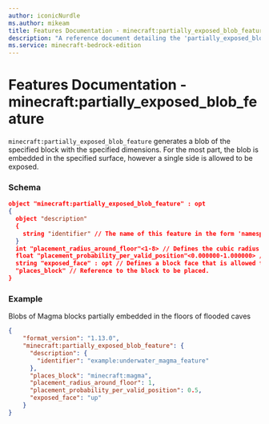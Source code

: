 ```yaml
---
author: iconicNurdle
ms.author: mikeam
title: Features Documentation - minecraft:partially_exposed_blob_feature
description: "A reference document detailing the 'partially_exposed_blob_feature' feature"
ms.service: minecraft-bedrock-edition
---
```


# Features Documentation - minecraft:partially_exposed_blob_feature

`minecraft:partially_exposed_blob_feature` generates a blob of the specified block with the specified dimensions. For the most part, the blob is embedded in the specified surface, however a single side is allowed to be exposed.

### Schema

```json
object "minecraft:partially_exposed_blob_feature" : opt
{
  object "description"
  {
    string "identifier" // The name of this feature in the form 'namespace_name:feature_name'. 'feature_name' must match the filename.
  }
  int "placement_radius_around_floor"<1-8> // Defines the cubic radius of the blob. [1, 8]
  float "placement_probability_per_valid_position"<0.000000-1.000000> // The probability of trying to place a block at each position within the placement bounds. [0,1]
  string "exposed_face" : opt // Defines a block face that is allowed to be exposed to air and/or water. Other faces need to be embedded for blocks to be placed by this feature. Defaults to upwards face.
  "places_block" // Reference to the block to be placed.
}
```

### Example

Blobs of Magma blocks partially embedded in the floors of flooded caves

```json
{
    "format_version": "1.13.0",
    "minecraft:partially_exposed_blob_feature": {
      "description": {
        "identifier": "example:underwater_magma_feature"
      },
      "places_block": "minecraft:magma",
      "placement_radius_around_floor": 1,
      "placement_probability_per_valid_position": 0.5,
      "exposed_face": "up"
    }
}
```
